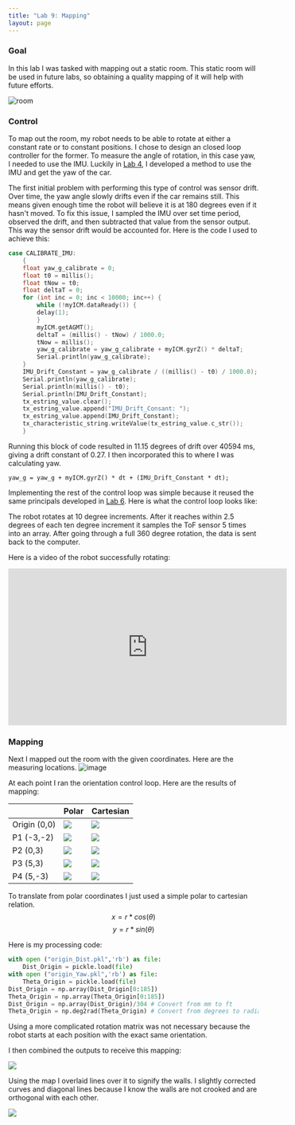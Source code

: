```yaml
---
title: "Lab 9: Mapping"
layout: page
---
```


### Goal

In this lab I was tasked with mapping out a static room. This static room will be used in future labs, so obtaining a quality mapping of it will help with future efforts.

![room](room.jpg)

### Control

To map out the room, my robot needs to be able to rotate at either a constant rate or to constant positions. I chose to design an closed loop controller for the former. To measure the angle of rotation, in this case yaw, I needed to use the IMU. Luckily in [Lab 4](/ECE-4160/labs/lab4/writeup), I developed a method to use the IMU and get the yaw of the car.

The first initial problem with performing this type of control was sensor drift. Over time, the yaw angle slowly drifts even if the car remains still. This means given enough time the robot will believe it is at 180 degrees even if it hasn't moved. To fix this issue, I sampled the IMU over set time period, observed the drift, and then subtracted that value from the sensor output. This way the sensor drift would be accounted for. Here is the code I used to achieve this:

```c++
case CALIBRATE_IMU:
    {
    float yaw_g_calibrate = 0;
    float t0 = millis();
    float tNow = t0;
    float deltaT = 0;
    for (int inc = 0; inc < 10000; inc++) {
        while (!myICM.dataReady()) {
        delay(1);
        }
        myICM.getAGMT();
        deltaT = (millis() - tNow) / 1000.0;
        tNow = millis();
        yaw_g_calibrate = yaw_g_calibrate + myICM.gyrZ() * deltaT;
        Serial.println(yaw_g_calibrate);
    }
    IMU_Drift_Constant = yaw_g_calibrate / ((millis() - t0) / 1000.0);
    Serial.println(yaw_g_calibrate);
    Serial.println(millis() - t0);
    Serial.println(IMU_Drift_Constant);
    tx_estring_value.clear();
    tx_estring_value.append("IMU_Drift_Consant: ");
    tx_estring_value.append(IMU_Drift_Constant);
    tx_characteristic_string.writeValue(tx_estring_value.c_str());
    }
```

Running this block of code resulted in 11.15 degrees of drift over 40594 ms, giving a drift constant of 0.27. I then incorporated this to where I was calculating yaw.

`yaw_g = yaw_g + myICM.gyrZ() * dt + (IMU_Drift_Constant * dt);`

Implementing the rest of the control loop was simple because it reused the same principals developed in [Lab 6](/ECE-4160/labs/lab6/writeup). Here is what the control loop looks like:

<script src="https://gist.github.com/rkansara1/739f17305bda2feb67c97bfa1b7294ff.js"></script>

The robot rotates at 10 degree increments. After it reaches within 2.5 degrees of each ten degree increment it samples the ToF sensor 5 times into an array. After going through a full 360 degree rotation, the data is sent back to the computer.

Here is a video of the robot successfully rotating:

<iframe width="560" height="315" src="https://www.youtube.com/embed/vUQCTslon9o" title="YouTube video player" frameborder="0" allow="accelerometer; autoplay; clipboard-write; encrypted-media; gyroscope; picture-in-picture; web-share" allowfullscreen></iframe>

### Mapping
Next I mapped out the room with the given coordinates. Here are the measuring locations.
![image](measurement.png)

At each point I ran the orientation control loop. Here are the results of mapping:

|              | Polar             | Cartesian             |
|--------------|-------------------|-----------------------|
| Origin (0,0) | ![](P0_Polar.png) | ![](P0_Cartesian.png) |
| P1 (-3,-2)   | ![](P1_Polar.png) | ![](P1_Cartesian.png) |
| P2 (0,3)     | ![](P2_Polar.png) | ![](P2_Cartesian.png) |
| P3 (5,3)     | ![](P3_Polar.png) | ![](P3_Cartesian.png) |
| P4 (5,-3)    | ![](P4_Polar.png) | ![](P4_Cartesian.png) |

To translate from polar coordinates I just used a simple polar to cartesian relation. 
$$x = r * cos(\theta)$$
$$y=r*sin(\theta)$$

Here is my processing code:
```python
with open ("origin_Dist.pkl",'rb') as file:
    Dist_Origin = pickle.load(file)
with open ("origin_Yaw.pkl",'rb') as file:
    Theta_Origin = pickle.load(file)
Dist_Origin = np.array(Dist_Origin[0:185])
Theta_Origin = np.array(Theta_Origin[0:185])
Dist_Origin = np.array(Dist_Origin)/304 # Convert from mm to ft
Theta_Origin = np.deg2rad(Theta_Origin) # Convert from degrees to radians
```


Using a more complicated rotation matrix was not necessary because the robot starts at each position with the exact same orientation.

I then combined the outputs to receive this mapping:

![](combined_map.png)

Using the map I overlaid lines over it to signify the walls. I slightly corrected curves and diagonal lines because I know the walls are not crooked and are orthogonal with each other.

![](map_walls.png)
